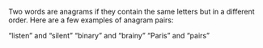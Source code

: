 Two words are anagrams if they contain the same letters but in a different order. Here are a few examples of anagram pairs:

“listen” and “silent”
“binary” and “brainy”
“Paris” and “pairs”
